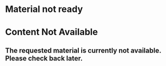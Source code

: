 # Material not ready
# Content Not Available

## The requested material is currently not available. Please check back later.
